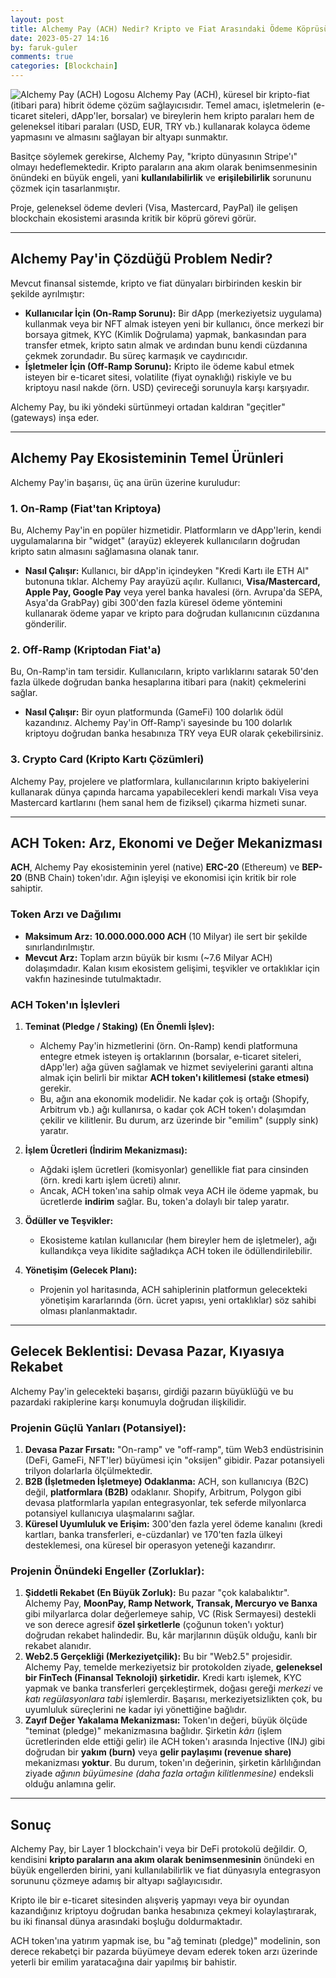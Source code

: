 ```yaml
---
layout: post
title: Alchemy Pay (ACH) Nedir? Kripto ve Fiat Arasındaki Ödeme Köprüsü
date: 2023-05-27 14:16
by: faruk-guler
comments: true
categories: [Blockchain]
---
```


![Alchemy Pay (ACH) Logosu](https://farukguler.com/assets/post_images/alchemy.jpeg) Alchemy Pay (ACH), küresel bir kripto-fiat (itibari para) hibrit ödeme çözüm sağlayıcısıdır. Temel amacı, işletmelerin (e-ticaret siteleri, dApp'ler, borsalar) ve bireylerin hem kripto paraları hem de geleneksel itibari paraları (USD, EUR, TRY vb.) kullanarak kolayca ödeme yapmasını ve almasını sağlayan bir altyapı sunmaktır.

Basitçe söylemek gerekirse, Alchemy Pay, "kripto dünyasının Stripe'ı" olmayı hedeflemektedir. Kripto paraların ana akım olarak benimsenmesinin önündeki en büyük engeli, yani **kullanılabilirlik** ve **erişilebilirlik** sorununu çözmek için tasarlanmıştır.

Proje, geleneksel ödeme devleri (Visa, Mastercard, PayPal) ile gelişen blockchain ekosistemi arasında kritik bir köprü görevi görür.

---

## Alchemy Pay'in Çözdüğü Problem Nedir?

Mevcut finansal sistemde, kripto ve fiat dünyaları birbirinden keskin bir şekilde ayrılmıştır:

* **Kullanıcılar İçin (On-Ramp Sorunu):** Bir dApp (merkeziyetsiz uygulama) kullanmak veya bir NFT almak isteyen yeni bir kullanıcı, önce merkezi bir borsaya gitmek, KYC (Kimlik Doğrulama) yapmak, bankasından para transfer etmek, kripto satın almak ve ardından bunu kendi cüzdanına çekmek zorundadır. Bu süreç karmaşık ve caydırıcıdır.
* **İşletmeler İçin (Off-Ramp Sorunu):** Kripto ile ödeme kabul etmek isteyen bir e-ticaret sitesi, volatilite (fiyat oynaklığı) riskiyle ve bu kriptoyu nasıl nakde (örn. USD) çevireceği sorunuyla karşı karşıyadır.

Alchemy Pay, bu iki yöndeki sürtünmeyi ortadan kaldıran "geçitler" (gateways) inşa eder.

---

## Alchemy Pay Ekosisteminin Temel Ürünleri

Alchemy Pay'in başarısı, üç ana ürün üzerine kuruludur:

### 1. On-Ramp (Fiat'tan Kriptoya)
Bu, Alchemy Pay'in en popüler hizmetidir. Platformların ve dApp'lerin, kendi uygulamalarına bir "widget" (arayüz) ekleyerek kullanıcıların doğrudan kripto satın almasını sağlamasına olanak tanır.

* **Nasıl Çalışır:** Kullanıcı, bir dApp'in içindeyken "Kredi Kartı ile ETH Al" butonuna tıklar. Alchemy Pay arayüzü açılır. Kullanıcı, **Visa/Mastercard, Apple Pay, Google Pay** veya yerel banka havalesi (örn. Avrupa'da SEPA, Asya'da GrabPay) gibi 300'den fazla küresel ödeme yöntemini kullanarak ödeme yapar ve kripto para doğrudan kullanıcının cüzdanına gönderilir.

### 2. Off-Ramp (Kriptodan Fiat'a)
Bu, On-Ramp'in tam tersidir. Kullanıcıların, kripto varlıklarını satarak 50'den fazla ülkede doğrudan banka hesaplarına itibari para (nakit) çekmelerini sağlar.

* **Nasıl Çalışır:** Bir oyun platformunda (GameFi) 100 dolarlık ödül kazandınız. Alchemy Pay'in Off-Ramp'i sayesinde bu 100 dolarlık kriptoyu doğrudan banka hesabınıza TRY veya EUR olarak çekebilirsiniz.

### 3. Crypto Card (Kripto Kartı Çözümleri)
Alchemy Pay, projelere ve platformlara, kullanıcılarının kripto bakiyelerini kullanarak dünya çapında harcama yapabilecekleri kendi markalı Visa veya Mastercard kartlarını (hem sanal hem de fiziksel) çıkarma hizmeti sunar.

---

## ACH Token: Arz, Ekonomi ve Değer Mekanizması

**ACH**, Alchemy Pay ekosisteminin yerel (native) **ERC-20** (Ethereum) ve **BEP-20** (BNB Chain) token'ıdır. Ağın işleyişi ve ekonomisi için kritik bir role sahiptir.

### Token Arzı ve Dağılımı

* **Maksimum Arz:** **10.000.000.000 ACH** (10 Milyar) ile sert bir şekilde sınırlandırılmıştır.
* **Mevcut Arz:** Toplam arzın büyük bir kısmı (~7.6 Milyar ACH) dolaşımdadır. Kalan kısım ekosistem gelişimi, teşvikler ve ortaklıklar için vakfın hazinesinde tutulmaktadır.

### ACH Token'ın İşlevleri

1.  **Teminat (Pledge / Staking) (En Önemli İşlev):**
    * Alchemy Pay'in hizmetlerini (örn. On-Ramp) kendi platformuna entegre etmek isteyen iş ortaklarının (borsalar, e-ticaret siteleri, dApp'ler) ağa güven sağlamak ve hizmet seviyelerini garanti altına almak için belirli bir miktar **ACH token'ı kilitlemesi (stake etmesi)** gerekir.
    * Bu, ağın ana ekonomik modelidir. Ne kadar çok iş ortağı (Shopify, Arbitrum vb.) ağı kullanırsa, o kadar çok ACH token'ı dolaşımdan çekilir ve kilitlenir. Bu durum, arz üzerinde bir "emilim" (supply sink) yaratır.

2.  **İşlem Ücretleri (İndirim Mekanizması):**
    * Ağdaki işlem ücretleri (komisyonlar) genellikle fiat para cinsinden (örn. kredi kartı işlem ücreti) alınır.
    * Ancak, ACH token'ına sahip olmak veya ACH ile ödeme yapmak, bu ücretlerde **indirim** sağlar. Bu, token'a dolaylı bir talep yaratır.

3.  **Ödüller ve Teşvikler:**
    * Ekosisteme katılan kullanıcılar (hem bireyler hem de işletmeler), ağı kullandıkça veya likidite sağladıkça ACH token ile ödüllendirilebilir.

4.  **Yönetişim (Gelecek Planı):**
    * Projenin yol haritasında, ACH sahiplerinin platformun gelecekteki yönetişim kararlarında (örn. ücret yapısı, yeni ortaklıklar) söz sahibi olması planlanmaktadır.

---

## Gelecek Beklentisi: Devasa Pazar, Kıyasıya Rekabet

Alchemy Pay'in gelecekteki başarısı, girdiği pazarın büyüklüğü ve bu pazardaki rakiplerine karşı konumuyla doğrudan ilişkilidir.

### Projenin Güçlü Yanları (Potansiyel):

1.  **Devasa Pazar Fırsatı:** "On-ramp" ve "off-ramp", tüm Web3 endüstrisinin (DeFi, GameFi, NFT'ler) büyümesi için "oksijen" gibidir. Pazar potansiyeli trilyon dolarlarla ölçülmektedir.
2.  **B2B (İşletmeden İşletmeye) Odaklanma:** ACH, son kullanıcıya (B2C) değil, **platformlara (B2B)** odaklanır. Shopify, Arbitrum, Polygon gibi devasa platformlarla yapılan entegrasyonlar, tek seferde milyonlarca potansiyel kullanıcıya ulaşmalarını sağlar.
3.  **Küresel Uyumluluk ve Erişim:** 300'den fazla yerel ödeme kanalını (kredi kartları, banka transferleri, e-cüzdanlar) ve 170'ten fazla ülkeyi desteklemesi, ona küresel bir operasyon yeteneği kazandırır.

### Projenin Önündeki Engeller (Zorluklar):

1.  **Şiddetli Rekabet (En Büyük Zorluk):** Bu pazar "çok kalabalıktır". Alchemy Pay, **MoonPay, Ramp Network, Transak, Mercuryo ve Banxa** gibi milyarlarca dolar değerlemeye sahip, VC (Risk Sermayesi) destekli ve son derece agresif **özel şirketlerle** (çoğunun token'ı yoktur) doğrudan rekabet halindedir. Bu, kâr marjlarının düşük olduğu, kanlı bir rekabet alanıdır.
2.  **Web2.5 Gerçekliği (Merkeziyetçilik):** Bu bir "Web2.5" projesidir. Alchemy Pay, temelde merkeziyetsiz bir protokolden ziyade, **geleneksel bir FinTech (Finansal Teknoloji) şirketidir.** Kredi kartı işlemek, KYC yapmak ve banka transferleri gerçekleştirmek, doğası gereği *merkezi* ve *katı regülasyonlara tabi* işlemlerdir. Başarısı, merkeziyetsizlikten çok, bu uyumluluk süreçlerini ne kadar iyi yönettiğine bağlıdır.
3.  **Zayıf Değer Yakalama Mekanizması:** Token'ın değeri, büyük ölçüde "teminat (pledge)" mekanizmasına bağlıdır. Şirketin *kârı* (işlem ücretlerinden elde ettiği gelir) ile ACH token'ı arasında Injective (INJ) gibi doğrudan bir **yakım (burn)** veya **gelir paylaşımı (revenue share)** mekanizması **yoktur**. Bu durum, token'ın değerinin, şirketin kârlılığından ziyade *ağının büyümesine (daha fazla ortağın kilitlenmesine)* endeksli olduğu anlamına gelir.

---

## Sonuç

Alchemy Pay, bir Layer 1 blockchain'i veya bir DeFi protokolü değildir. O, kendisini **kripto paraların ana akım olarak benimsenmesinin** önündeki en büyük engellerden birini, yani kullanılabilirlik ve fiat dünyasıyla entegrasyon sorununu çözmeye adamış bir altyapı sağlayıcısıdır.

Kripto ile bir e-ticaret sitesinden alışveriş yapmayı veya bir oyundan kazandığınız kriptoyu doğrudan banka hesabınıza çekmeyi kolaylaştırarak, bu iki finansal dünya arasındaki boşluğu doldurmaktadır.

ACH token'ına yatırım yapmak ise, bu "ağ teminatı (pledge)" modelinin, son derece rekabetçi bir pazarda büyümeye devam ederek token arzı üzerinde yeterli bir emilim yaratacağına dair yapılmış bir bahistir.
